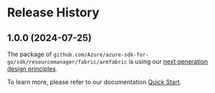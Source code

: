 # Release History

## 1.0.0 (2024-07-25)

The package of `github.com/Azure/azure-sdk-for-go/sdk/resourcemanager/fabric/armfabric` is using our [next generation design principles](https://azure.github.io/azure-sdk/general_introduction.html).

To learn more, please refer to our documentation [Quick Start](https://aka.ms/azsdk/go/mgmt).